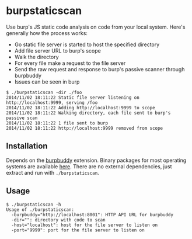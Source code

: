 burpstaticscan
==============

Use burp's JS static code analysis on code from your local system. Here's generally how the process works:
* Go static file server is started to host the specified directory
* Add file server URL to burp's scope
* Walk the directory
* For every file make a request to the file server
* Send the raw request and response to burp's passive scanner through burpbuddy
* Issues can be seen in burp

```
$ ./burpstaticscan -dir ./foo
2014/11/02 18:11:22 Static file server listening on http://localhost:9999, serving /foo
2014/11/02 18:11:22 Adding http://localhost:9999 to scope
2014/11/02 18:11:22 Walking directory, each file sent to burp's passive scan
2014/11/02 18:11:22 1 file sent to burp
2014/11/02 18:11:22 http://localhost:9999 removed from scope
```

## Installation
Depends on the [burpbuddy](https://github.com/liftsecurity/burpbuddy) extension. Binary packages for most operating systems are available [here](https://github.com/tomsteele/burpstaticscan/releases/latest). There are no external dependencies, just extract and run with `./burpstaticscan`.

## Usage
```
$ ./burpstaticscan -h
Usage of ./burpstaticscan:
  -burpbuddy="http://localhost:8001": HTTP API URL for burpbuddy
  -dir="": directory with code to scan
  -host="localhost": host for the file server to listen on
  -port="9999": port for the file server to listen on
```
